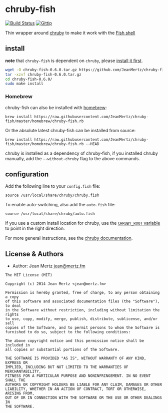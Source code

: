 # chruby-fish

[![Build Status](http://img.shields.io/travis/JeanMertz/chruby-fish.svg)][travis]
[![Gittip](http://img.shields.io/gittip/JeanMertz.svg)][gittip]

Thin wrapper around [chruby][] to make it work with the [Fish shell][]

[travis]: http://travis-ci.org/JeanMertz/chruby-fish
[gittip]: https://www.gittip.com/JeanMertz
[chruby]: https://github.com/postmodern/chruby
[Fish shell]: http://fishshell.com

## install

**note** that `chruby-fish` is dependent on `chruby`, please [install it first].

```bash
wget -O chruby-fish-0.6.0.tar.gz https://github.com/JeanMertz/chruby-fish/archive/v0.6.0.tar.gz
tar -xzvf chruby-fish-0.6.0.tar.gz
cd chruby-fish-0.6.0/
sudo make install
```

[install it first]: https://github.com/postmodern/chruby#install

### Homebrew

chruby-fish can also be installed with [homebrew]:

    brew install https://raw.githubusercontent.com/JeanMertz/chruby-fish/master/homebrew/chruby-fish.rb

Or the absolute latest chruby-fish can be installed from source:

    brew install https://raw.githubusercontent.com/JeanMertz/chruby-fish/master/homebrew/chruby-fish.rb --HEAD

chruby is installed as a dependency of chruby-fish, if you installed chruby
manually, add the `--without-chruby` flag to the above commands.

[homebrew]: http://brew.sh/

## configuration

Add the following line to your `config.fish` file:

    source /usr/local/share/chruby/chruby.fish

To enable auto-switching, also add the `auto.fish` file:

    source /usr/local/share/chruby/auto.fish

If you use a custom install location for chruby, use the
[`CHRUBY_ROOT` variable][chruby_root] to point in the right direction.

For more general instructions, see the [chruby documentation][].

[chruby_root]: https://github.com/JeanMertz/chruby-fish/blob/ad62361884941067485df6c417959cdc2a42c182/share/chruby/chruby.fish#L33-L34
[chruby documentation]: https://github.com/postmodern/chruby#chruby

## License & Authors

- Author: Jean Mertz <jean@mertz.fm>

```text
The MIT License (MIT)

Copyright (c) 2014 Jean Mertz <jean@mertz.fm>

Permission is hereby granted, free of charge, to any person obtaining a copy
of this software and associated documentation files (the "Software"), to deal
in the Software without restriction, including without limitation the rights
to use, copy, modify, merge, publish, distribute, sublicense, and/or sell
copies of the Software, and to permit persons to whom the Software is
furnished to do so, subject to the following conditions:

The above copyright notice and this permission notice shall be included in
all copies or substantial portions of the Software.

THE SOFTWARE IS PROVIDED "AS IS", WITHOUT WARRANTY OF ANY KIND, EXPRESS OR
IMPLIED, INCLUDING BUT NOT LIMITED TO THE WARRANTIES OF MERCHANTABILITY,
FITNESS FOR A PARTICULAR PURPOSE AND NONINFRINGEMENT. IN NO EVENT SHALL THE
AUTHORS OR COPYRIGHT HOLDERS BE LIABLE FOR ANY CLAIM, DAMAGES OR OTHER
LIABILITY, WHETHER IN AN ACTION OF CONTRACT, TORT OR OTHERWISE, ARISING FROM,
OUT OF OR IN CONNECTION WITH THE SOFTWARE OR THE USE OR OTHER DEALINGS IN
THE SOFTWARE.
```
